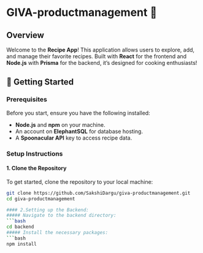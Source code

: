 # GIVA-productmanagement 🍲

## Overview
Welcome to the **Recipe App**! This application allows users to explore, add, and manage their favorite recipes. Built with **React** for the frontend and **Node.js** with **Prisma** for the backend, it’s designed for cooking enthusiasts!

## 🚀 Getting Started

### Prerequisites
Before you start, ensure you have the following installed:
- **Node.js** and **npm** on your machine.
- An account on **ElephantSQL** for database hosting.
- A **Spoonacular API** key to access recipe data.

### Setup Instructions

#### 1. Clone the Repository
To get started, clone the repository to your local machine:
```bash
git clone https://github.com/SakshiDargu/giva-productmanagement.git
cd giva-productmanagement

#### 2.Setting up the Backend:
##### Navigate to the backend directory:
```bash
cd backend
##### Install the necessary packages:
```bash
npm install


